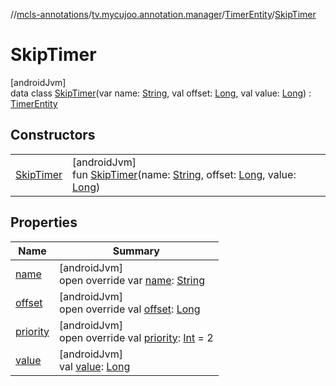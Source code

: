 //[mcls-annotations](../../../../index.md)/[tv.mycujoo.annotation.manager](../../index.md)/[TimerEntity](../index.md)/[SkipTimer](index.md)

# SkipTimer

[androidJvm]\
data class [SkipTimer](index.md)(var name: [String](https://kotlinlang.org/api/latest/jvm/stdlib/kotlin/-string/index.html), val offset: [Long](https://kotlinlang.org/api/latest/jvm/stdlib/kotlin/-long/index.html), val value: [Long](https://kotlinlang.org/api/latest/jvm/stdlib/kotlin/-long/index.html)) : [TimerEntity](../index.md)

## Constructors

| | |
|---|---|
| [SkipTimer](-skip-timer.md) | [androidJvm]<br>fun [SkipTimer](-skip-timer.md)(name: [String](https://kotlinlang.org/api/latest/jvm/stdlib/kotlin/-string/index.html), offset: [Long](https://kotlinlang.org/api/latest/jvm/stdlib/kotlin/-long/index.html), value: [Long](https://kotlinlang.org/api/latest/jvm/stdlib/kotlin/-long/index.html)) |

## Properties

| Name | Summary |
|---|---|
| [name](name.md) | [androidJvm]<br>open override var [name](name.md): [String](https://kotlinlang.org/api/latest/jvm/stdlib/kotlin/-string/index.html) |
| [offset](offset.md) | [androidJvm]<br>open override val [offset](offset.md): [Long](https://kotlinlang.org/api/latest/jvm/stdlib/kotlin/-long/index.html) |
| [priority](priority.md) | [androidJvm]<br>open override val [priority](priority.md): [Int](https://kotlinlang.org/api/latest/jvm/stdlib/kotlin/-int/index.html) = 2 |
| [value](value.md) | [androidJvm]<br>val [value](value.md): [Long](https://kotlinlang.org/api/latest/jvm/stdlib/kotlin/-long/index.html) |
